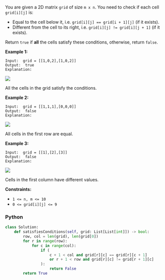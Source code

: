 You are given a 2D matrix  `grid`  of size  `m x n`. You need to check if each cell  `grid[i][j]`  is:

-   Equal to the cell below it, i.e.  `grid[i][j] == grid[i + 1][j]`  (if it exists).
-   Different from the cell to its right, i.e.  `grid[i][j] != grid[i][j + 1]`  (if it exists).

Return  `true`  if  **all**  the cells satisfy these conditions, otherwise, return  `false`.

**Example 1:**
```
Input:  grid = [[1,0,2],[1,0,2]]
Output:  true
Explanation:
```

**![](https://assets.leetcode.com/uploads/2024/04/15/examplechanged.png)**

All the cells in the grid satisfy the conditions.

**Example 2:**
```
Input:  grid = [[1,1,1],[0,0,0]]
Output:  false
Explanation:
```

**![](https://assets.leetcode.com/uploads/2024/03/27/example21.png)**

All cells in the first row are equal.

**Example 3:**
```
Input:  grid = [[1],[2],[3]]
Output:  false
Explanation:
```

![](https://assets.leetcode.com/uploads/2024/03/31/changed.png)

Cells in the first column have different values.

**Constraints:**

-   `1 <= n, m <= 10`
-   `0 <= grid[i][j] <= 9`


### Python
```py
class Solution:
    def satisfiesConditions(self, grid: List[List[int]]) -> bool:
        row, col = len(grid), len(grid[0])
        for r in range(row):
            for c in range(col):
                if (
                    c + 1 < col and grid[r][c] == grid[r][c + 1]
                    or r + 1 < row and grid[r][c] != grid[r + 1][c]
                ):
                    return False
        return True
```